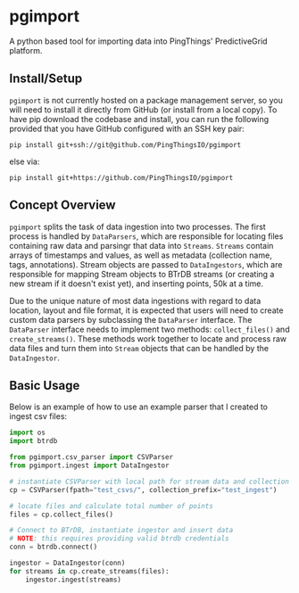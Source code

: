 # pgimport

A python based tool for importing data into PingThings' PredictiveGrid platform.

## Install/Setup

`pgimport` is not currently hosted on a package management server, so you will need to install it directly from GitHub (or install from a local copy). To have pip download the codebase and install, you can run the following provided that you have GitHub configured with an SSH key pair:

```
pip install git+ssh://git@github.com/PingThingsIO/pgimport
```

else via:

```
pip install git+https://github.com/PingThingsIO/pgimport
```

## Concept Overview

`pgimport` splits the task of data ingestion into two processes. The first process is handled by `DataParsers`, which are responsible for locating files containing raw data and parsingr that data into `Streams`. `Streams` contain arrays of timestamps and values, as well as metadata (collection name, tags, annotations). Stream objects are passed to `DataIngestors`, which are responsible for mapping Stream objects to BTrDB streams (or creating a new stream if it doesn't exist yet), and inserting points, 50k at a time.

Due to the unique nature of most data ingestions with regard to data location, layout and file format, it is expected that users will need to create custom data parsers by subclassing the `DataParser` interface. The `DataParser` interface needs to implement two methods: `collect_files()` and `create_streams()`. These methods work together to locate and process raw data files and turn them into `Stream` objects that can be handled by the `DataIngestor`.


## Basic Usage

Below is an example of how to use an example parser that I created to ingest csv files:

```python
import os
import btrdb

from pgimport.csv_parser import CSVParser
from pgimport.ingest import DataIngestor

# instantiate CSVParser with local path for stream data and collection prefix
cp = CSVParser(fpath="test_csvs/", collection_prefix="test_ingest")

# locate files and calculate total number of points
files = cp.collect_files()

# Connect to BTrDB, instantiate ingestor and insert data
# NOTE: this requires providing valid btrdb credentials
conn = btrdb.connect()

ingestor = DataIngestor(conn)
for streams in cp.create_streams(files):
    ingestor.ingest(streams)
```